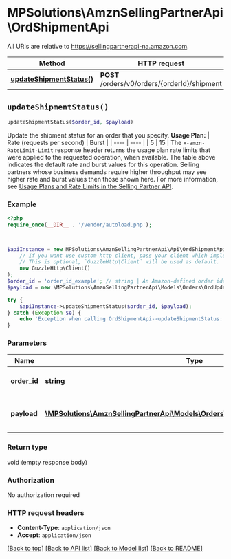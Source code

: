 # MPSolutions\AmznSellingPartnerApi\OrdShipmentApi

All URIs are relative to https://sellingpartnerapi-na.amazon.com.

Method | HTTP request | Description
------------- | ------------- | -------------
[**updateShipmentStatus()**](OrdShipmentApi.md#updateShipmentStatus) | **POST** /orders/v0/orders/{orderId}/shipment | 


## `updateShipmentStatus()`

```php
updateShipmentStatus($order_id, $payload)
```



Update the shipment status for an order that you specify.  **Usage Plan:**  | Rate (requests per second) | Burst | | ---- | ---- | | 5 | 15 |  The `x-amzn-RateLimit-Limit` response header returns the usage plan rate limits that were applied to the requested operation, when available. The table above indicates the default rate and burst values for this operation. Selling partners whose business demands require higher throughput may see higher rate and burst values then those shown here. For more information, see [Usage Plans and Rate Limits in the Selling Partner API](doc:usage-plans-and-rate-limits-in-the-sp-api).

### Example

```php
<?php
require_once(__DIR__ . '/vendor/autoload.php');



$apiInstance = new MPSolutions\AmznSellingPartnerApi\Api\OrdShipmentApi(
    // If you want use custom http client, pass your client which implements `GuzzleHttp\ClientInterface`.
    // This is optional, `GuzzleHttp\Client` will be used as default.
    new GuzzleHttp\Client()
);
$order_id = 'order_id_example'; // string | An Amazon-defined order identifier, in 3-7-7 format.
$payload = new \MPSolutions\AmznSellingPartnerApi\Models\Orders\OrdUpdateShipmentStatusRequest(); // \MPSolutions\AmznSellingPartnerApi\Models\Orders\OrdUpdateShipmentStatusRequest | The request body for the updateShipmentStatus operation.

try {
    $apiInstance->updateShipmentStatus($order_id, $payload);
} catch (Exception $e) {
    echo 'Exception when calling OrdShipmentApi->updateShipmentStatus: ', $e->getMessage(), PHP_EOL;
}
```

### Parameters

Name | Type | Description  | Notes
------------- | ------------- | ------------- | -------------
 **order_id** | **string**| An Amazon-defined order identifier, in 3-7-7 format. |
 **payload** | [**\MPSolutions\AmznSellingPartnerApi\Models\Orders\OrdUpdateShipmentStatusRequest**](../Model/OrdUpdateShipmentStatusRequest.md)| The request body for the updateShipmentStatus operation. |

### Return type

void (empty response body)

### Authorization

No authorization required

### HTTP request headers

- **Content-Type**: `application/json`
- **Accept**: `application/json`

[[Back to top]](#) [[Back to API list]](../../README.md#endpoints)
[[Back to Model list]](../../README.md#models)
[[Back to README]](../../README.md)
